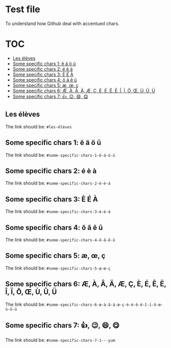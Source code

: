 # Test file
To understand how Github deal with accentued chars.

# TOC
<!-- TOC titleSize:2 tabSpaces:2 depthFrom:1 depthTo:6 withLinks:1 updateOnSave:1 orderedList:0 skip:2 title:0 -->
- [Les élèves](#les-élèves)
- [Some specific chars 1: ë ä ö ü](#some-specific-chars-1-ë-ä-ö-ü)
- [Some specific chars 2: é è à](#some-specific-chars-2-é-è-à)
- [Some specific chars 3: È É À](#some-specific-chars-3-è-é-à)
- [Some specific chars 4: õ ã ẽ ũ](#some-specific-chars-4-õ-ã-ẽ-ũ)
- [Some specific chars 5: æ, œ, ç](#some-specific-chars-5-æ-œ-ç)
- [Some specific chars 6: Æ, À, Â, Ä, Æ, Ç, È, É, Ê, Ë, Î, Ï, Ô, Œ, Ù, Û, Ü](#some-specific-chars-6-æ-à-â-ä-æ-ç-è-é-ê-ë-î-ï-ô-œ-ù-û-ü)
- [Some specific chars 7: :+1:, 😉, 😄, :yum:](#some-specific-chars-7-1---yum)
<!-- /TOC -->

## Les élèves
The link should be:
`#les-élèves`

## Some specific chars 1: ë ä ö ü
The link should be:
`#some-specific-chars-1-ë-ä-ö-ü`

## Some specific chars 2: é è à
The link should be:
`#some-specific-chars-2-é-è-à`

## Some specific chars 3: È É À
The link should be:
`#some-specific-chars-3-è-é-à`

## Some specific chars 4: õ ã ẽ ũ
The link should be:
`#some-specific-chars-4-õ-ã-ẽ-ũ`

## Some specific chars 5: æ, œ, ç
The link should be:
`#some-specific-chars-5-æ-œ-ç`

## Some specific chars 6: Æ, À, Â, Ä, Æ, Ç, È, É, Ê, Ë, Î, Ï, Ô, Œ, Ù, Û, Ü
The link should be:
`#some-specific-chars-6-æ-à-â-ä-æ-ç-è-é-ê-ë-î-ï-ô-œ-ù-û-ü`

## Some specific chars 7: :+1:, 😉, 😄, :yum:
The link should be:
`#some-specific-chars-7-1---yum`

